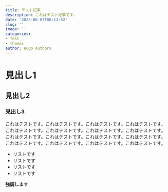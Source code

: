 ```yaml
---
title: テスト記事
description: これはテスト記事です。
date: '2023-06-07T00:13:52'
slug: ''
image: ''
categories:
- Test
- themes
author: Hugo Authors
---
```


# 見出し1

## 見出し2

### 見出し3
これはテストです。これはテストです。これはテストです。これはテストです。これはテストです。これはテストです。これはテストです。これはテストです。これはテストです。これはテストです。これはテストです。これはテストです。これはテストです。これはテストです。これはテストです。これはテストです。

* リストです
* リストです
* リストです
* リストです

**強調します**